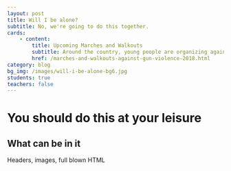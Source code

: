 ```yaml
---
layout: post
title: Will I be alone?
subtitle: No, we're going to do this together.
cards:
    - content: 
        title: Upcoming Marches and Walkouts
        subtitle: Around the country, young people are organizing against gun violence
        href: /marches-and-walkouts-against-gun-violence-2018.html
category: blog
bg_img: /images/will-i-be-alone-bg6.jpg
students: true
teachers: false
---
```


You should do this at your leisure
==================================

## What can be in it

Headers, images, full blown HTML
